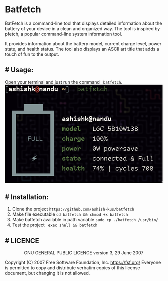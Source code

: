 # Batfetch
BatFetch is a command-line tool that displays detailed information about the battery of your device in a clean and organized way. The tool is inspired by pfetch, a popular command-line system information tool.

It provides information about the battery model, current charge level, power state, and health status. The tool also displays an ASCII art title that adds a touch of fun to the output.

##  # Usage:
Open your terminal and just run the command ``` batfetch```.
![batfetch preview](./preview/preview-batfetch.png)


## # Installation:
1. Clone the project
 ``` https://github.com/ashish-kus/batfetch ```
2. Make file executable
 ``` cd batfetch && chmod +x batfetch ```
3. Make batfetch available in path variable
 ``` sudo cp ./batfetch /usr/bin/ ```
4. Test the project 
 ``` exec shell && batfetch```

## # LICENCE

<center>
	GNU GENERAL PUBLIC LICENCE
	version 3, 29 June 2007
</center>

Copyright (C) 2007 Free Software Foundation, Inc. <https://fsf.org/> Everyone is permitted to copy and distribute verbatim copies of this license document, but changing it is not allowed.

